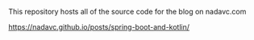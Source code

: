 This repository hosts all of the source code for the blog on nadavc.com

https://nadavc.github.io/posts/spring-boot-and-kotlin/
